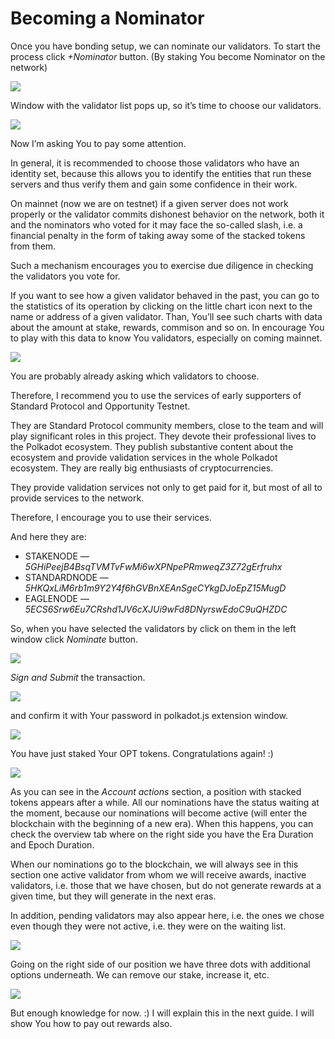 # Becoming a Nominator

Once you have bonding setup, we can nominate our validators. To start the process click _+Nominator_ button. \(By staking You become Nominator on the network\)

![](../../.gitbook/assets/image%20%2839%29.png)

Window with the validator list pops up, so it’s time to choose our validators.

![](../../.gitbook/assets/image%20%2819%29.png)

Now I’m asking You to pay some attention.

In general, it is recommended to choose those validators who have an identity set, because this allows you to identify the entities that run these servers and thus verify them and gain some confidence in their work.

On mainnet \(now we are on testnet\) if a given server does not work properly or the validator commits dishonest behavior on the network, both it and the nominators who voted for it may face the so-called slash, i.e. a financial penalty in the form of taking away some of the stacked tokens from them.

Such a mechanism encourages you to exercise due diligence in checking the validators you vote for.

If you want to see how a given validator behaved in the past, you can go to the statistics of its operation by clicking on the little chart icon next to the name or address of a given validator. Than, You’ll see such charts with data about the amount at stake, rewards, commison and so on. In encourage You to play with this data to know You validators, especially on coming mainnet.

![](../../.gitbook/assets/image%20%2834%29.png)

You are probably already asking which validators to choose.

Therefore, I recommend you to use the services of early supporters of Standard Protocol and Opportunity Testnet.

They are Standard Protocol community members, close to the team and will play significant roles in this project. They devote their professional lives to the Polkadot ecosystem. They publish substantive content about the ecosystem and provide validation services in the whole Polkadot ecosystem. They are really big enthusiasts of cryptocurrencies.

They provide validation services not only to get paid for it, but most of all to provide services to the network.

Therefore, I encourage you to use their services.

And here they are:

* STAKENODE — _5GHiPeejB4BsqTVMTvFwMi6wXPNpePRmweqZ3Z72gErfruhx_
* STANDARDNODE — _5HKQxLiM6rb1m9Y2Y4f6hGVBnXEAnSgeCYkgDJoEpZ15MugD_
* EAGLENODE — _5ECS6Srw6Eu7CRshd1JV6cXJUi9wFd8DNyrswEdoC9uQHZDC_

So, when you have selected the validators by click on them in the left window click _Nominate_ button.

![](../../.gitbook/assets/image%20%2825%29.png)

 _Sign and Submit_ the transaction.

![](../../.gitbook/assets/image.png)

and confirm it with Your password in polkadot.js extension window.

![](../../.gitbook/assets/image%20%2811%29.png)

You have just staked Your OPT tokens. Congratulations again! :\)

![](../../.gitbook/assets/image%20%2830%29.png)

As you can see in the _Account actions_ section, a position with stacked tokens appears after a while. All our nominations have the status waiting at the moment, because our nominations will become active \(will enter the blockchain with the beginning of a new era\). When this happens, you can check the overview tab where on the right side you have the Era Duration and Epoch Duration.

When our nominations go to the blockchain, we will always see in this section one active validator from whom we will receive awards, inactive validators, i.e. those that we have chosen, but do not generate rewards at a given time, but they will generate in the next eras.

In addition, pending validators may also appear here, i.e. the ones we chose even though they were not active, i.e. they were on the waiting list.

![](../../.gitbook/assets/image%20%2810%29.png)

Going on the right side of our position we have three dots with additional options underneath. We can remove our stake, increase it, etc.

![](../../.gitbook/assets/image%20%2835%29.png)

But enough knowledge for now. :\) I will explain this in the next guide. I will show You how to pay out rewards also.

